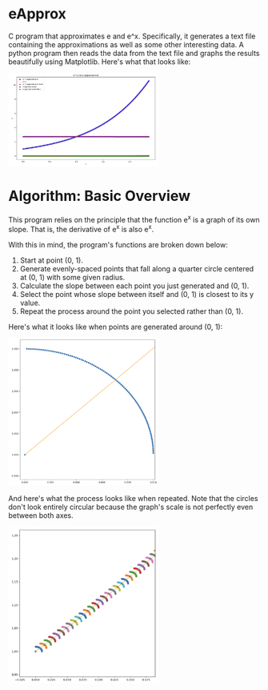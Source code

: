 # eApprox
C program that approximates e and e^x. Specifically, it generates a text file containing the approximations as well as some other interesting data. A python program then reads the data from the text file and graphs the results beautifully using Matplotlib. Here's what that looks like:

<img src="img_3.png" width="300">

# Algorithm: Basic Overview
This program relies on the principle that the function e<sup>x</sup> is a graph of its own slope. That is, the derivative of e<sup>x</sup> is also e<sup>x</sup>.

With this in mind, the program's functions are broken down below:

1. Start at point (0, 1).
2. Generate evenly-spaced points that fall along a quarter circle centered at (0, 1) with some given radius.
3. Calculate the slope between each point you just generated and (0, 1).
4. Select the point whose slope between itself and (0, 1) is closest to its y value.
5. Repeat the process around the point you selected rather than (0, 1).

Here's what it looks like when points are generated around (0, 1):

<img src="img_1.png" width="300">

And here's what the process looks like when repeated. Note that the circles don't look entirely circular because the graph's scale is not perfectly even between both axes.

<img src="img_2.png" width="300">

